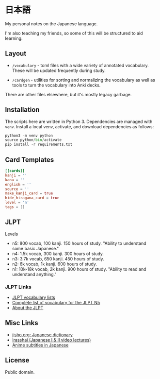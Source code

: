 日本語
======
My personal notes on the Japanese language.

I'm also teaching my friends, so some of this will be structured to aid learning.

Layout
------
- `/vocabulary` - toml files with a wide variety of annotated vocabulary. These
  will be updated frequently during study.

- `/cardgen` - utilities for sorting and normalizing the vocabulary as well as
  tools to turn the vocabulary into Anki decks.

There are other files elsewhere, but it's mostly legacy garbage.

Installation
------------
The scripts here are written in Python 3. Dependencies are managed with `venv`.
Install a local venv, activate, and download dependencies as follows:

```python
python3 -m venv python
source python/bin/activate
pip install -r requirements.txt
```

Card Templates
--------------

```toml
[[cards]]
kanji = ''
kana = ''
english = ''
source = ''
make_kanji_card = true
hide_hiragana_card = true
level = 'n'
tags = []
```

JLPT
----

Levels

- n5: 800 vocab, 100 kanji. 150 hours of study. "Ability to understand some basic Japanese."
- n4: 1.5k vocab, 300 kanji. 300 hours of study.
- n3: 3.7k vocab, 650 kanji. 450 hours of study.
- n2: 6k vocab, 1k kanji. 600 hours of study.
- n1: 10k-18k vocab, 2k kanji. 900 hours of study. "Ability to read and understand anything."

### JLPT Links

- [JLPT vocabulary lists](https://jlptstudy.net/N5/)
- [Complete list of vocabulary for the JLPT N5](https://nihongoichiban.com/2011/04/30/complete-list-of-vocabulary-for-the-jlpt-n5/)
- [About the JLPT](http://www.tanos.co.uk/jlpt/aboutjlpt/)

Misc Links
-----

- [jisho.org: Japanese dictionary](https://jisho.org/)
- [Irasshai (Japanese I & II video lectures)](http://www.gpb.org/irasshai)
- [Anime subtitles in Japanese](http://kitsunekko.net/)

License
-------
Public domain.

